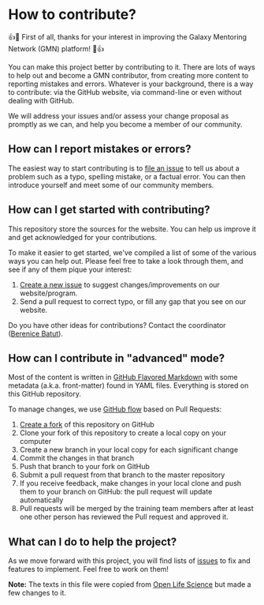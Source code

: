 # How to contribute?

:+1::tada: First of all, thanks for your interest in improving the Galaxy Mentoring Network (GMN) platform! :tada::+1:

You can make this project better by contributing to it. There are lots of ways to help out and become a GMN contributor, from creating more content to reporting mistakes
and errors. Whatever is your background, there is a way to contribute: via the GitHub website, via command-line or even without
dealing with GitHub.

We will address your issues and/or assess your change proposal as promptly as we
can, and help you become a member of our community.

## How can I report mistakes or errors?

The easiest way to start contributing is to [file an issue](https://github.com/bebatut/galaxy_mentor_network/issues/new) to tell
us about a problem such as a typo, spelling mistake, or a factual error. You can
then introduce yourself and meet some of our community members.

## How can I get started with contributing?

This repository store the sources for the website.
You can help us improve it and get acknowledged for your contributions.

To make it easier to get started, we've compiled a list of some of the various ways you can help out. Please feel free to take a look through them, and see if any of them pique your interest:

1. [Create a new issue](https://github.com/bebatut/galaxy_mentor_network/issues/new) to suggest changes/improvements on our website/program.
2. Send a pull request to correct typo, or fill any gap that you see on our website.

Do you have other ideas for contributions? Contact the coordinator ([Berenice Batut](https://github.com/bebatut)).

## How can I contribute in "advanced" mode?

Most of the content is written in
[GitHub Flavored Markdown](https://guides.github.com/features/mastering-markdown/)
with some metadata (a.k.a. front-matter) found in YAML files. Everything is
stored on this GitHub repository.

To manage changes, we use
[GitHub flow](https://guides.github.com/introduction/flow/) based on Pull
Requests:

1. [Create a fork](https://help.github.com/articles/fork-a-repo/) of this repository on GitHub
2. Clone your fork of this repository to create a local copy on your computer
3. Create a new branch in your local copy for each significant change
4. Commit the changes in that branch
5. Push that branch to your fork on GitHub
6. Submit a pull request from that branch to the master repository
7. If you receive feedback, make changes in your local clone and push them to your branch on GitHub: the pull request will update automatically
8. Pull requests will be merged by the training team members after at least one other person has reviewed the Pull request and approved it.

## What can I do to help the project?

As we move forward with this project, you will find lists of [issues](https://github.com/bebatut/galaxy_mentor_network/issues) to fix and features to implement. Feel
free to work on them!

**Note:** The texts in this file were copied from [Open Life Science](https://github.com/open-life-science/open-life-science.github.io/blob/main/CONTRIBUTING.md) but made a few changes to it.